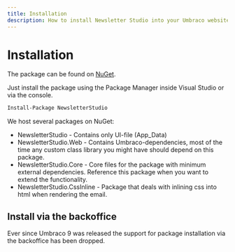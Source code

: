 ```yaml
---
title: Installation
description: How to install Newsletter Studio into your Umbraco website.
---
```

# Installation
The package can be found on [NuGet](https://www.nuget.org/packages/NewsletterStudio/).

Just install the package using the Package Manager inside Visual Studio or via the console.

```xml
Install-Package NewsletterStudio
```

We host several packages on NuGet:

* NewsletterStudio - Contains only UI-file (App_Data)
* NewsletterStudio.Web - Contains Umbraco-dependencies, most of the time any custom class library you might have should depend on this package.
* NewsletterStudio.Core - Core files for the package with minimum external dependencies. Reference this package when you want to extend the functionality.
* NewsletterStudio.CssInline - Package that deals with inlining css into html when rendering the email.

## Install via the backoffice
Ever since Umbraco 9 was released the support for package installation via the backoffice has been dropped.

